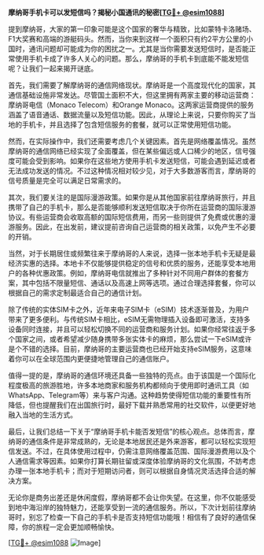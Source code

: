 **摩纳哥手机卡可以发短信吗？揭秘小国通讯的秘密[[TG💪+ @esim1088](https://t.me/s/esim1088)]**

提到摩纳哥，大家的第一印象可能是这个国家的奢华与精致，比如蒙特卡洛赌场、F1大奖赛和高端的游艇码头。然而，当你来到这样一个面积只有约2平方公里的小国时，通讯问题却可能成为你的困扰之一。尤其是当你需要发送短信时，是否能正常使用手机卡成了许多人关心的问题。那么，摩纳哥的手机卡到底能不能发短信呢？让我们一起来揭开谜底。

首先，我们需要了解摩纳哥的通信网络现状。摩纳哥是一个高度现代化的国家，其通信基础设施非常发达。尽管国土面积不大，但这里拥有两家主要的移动运营商：摩纳哥电信（Monaco Telecom）和Orange Monaco。这两家运营商提供的服务涵盖了语音通话、数据流量以及短信功能。因此，从理论上来说，只要你购买了当地的手机卡，并且选择了包含短信服务的套餐，就可以正常使用短信功能。

然而，在实际操作中，我们还需要考虑几个关键因素。首先是网络覆盖情况。虽然摩纳哥的通信网络已经实现了全面覆盖，但在某些偏远或人口稀少的地区，信号强度可能会受到影响。如果你在这些地方使用手机卡发送短信，可能会遇到延迟或者无法成功发送的情况。不过这种情况相对较少见，对于大多数游客而言，摩纳哥的信号质量是完全可以满足日常需求的。

其次，我们要关注的是国际漫游政策。如果你是从其他国家前往摩纳哥旅行，并且携带了自己的手机卡，那么是否能够顺利发送短信取决于你所在运营商的国际漫游协议。有些运营商会收取高额的国际短信费用，而另一些则提供了免费或优惠的漫游服务。因此，在出发前，建议提前咨询自己运营商的相关政策，以免产生不必要的开销。

当然，对于长期居住或频繁往来于摩纳哥的人来说，选择一张本地手机卡无疑是最经济实惠的选择。本地卡不仅能够提供稳定的信号和优质的服务，还能享受本地用户的各种优惠政策。例如，摩纳哥电信就推出了多种针对不同用户群体的套餐方案，其中包括不限量短信、通话以及高速上网等选项。通过合理选择套餐，你可以根据自己的需求定制最适合自己的通信计划。

除了传统的实体SIM卡之外，近年来电子SIM卡（eSIM）技术逐渐普及，为用户带来了更多便利。与传统SIM卡相比，eSIM无需物理插入设备即可激活，支持多设备同时连接，并且可以轻松切换不同的运营商和服务计划。如果你经常往返于多个国家之间，或者希望减少随身携带多张实体卡的麻烦，那么尝试一下eSIM或许是个不错的选择。目前，摩纳哥的主要运营商也已经开始支持eSIM服务，这意味着你可以在全球范围内更便捷地管理自己的通信账户。

值得一提的是，摩纳哥的通信环境还具备一些独特的亮点。由于该国是一个国际化程度极高的旅游胜地，许多本地商家和服务机构都倾向于使用即时通讯工具（如WhatsApp、Telegram等）来与客户沟通。这种趋势使得短信功能的重要性有所降低，但也提醒我们在出国旅行时，最好下载并熟悉常用的社交软件，以便更好地融入当地的生活方式。

最后，让我们总结一下关于“摩纳哥手机卡能否发短信”的核心观点。总体而言，摩纳哥的通信条件是非常成熟的，无论是本地居民还是外来游客，都可以轻松实现短信发送。不过，在具体使用过程中，仍需注意网络覆盖范围、国际漫游费用以及个人通信需求等因素。如果你打算长期驻留或深度体验摩纳哥的文化氛围，不妨考虑办理一张本地手机卡；而对于短期访问者，则可以根据自身情况灵活选择合适的解决方案。

无论你是商务出差还是休闲度假，摩纳哥都不会让你失望。在这里，你不仅能感受到地中海沿岸的独特魅力，还能享受到一流的通信服务。所以，下次计划前往摩纳哥时，别忘了检查一下自己的手机卡是否支持短信功能哦！相信有了良好的通信保障，你的旅程一定会更加顺畅愉快。

[[TG💪+ @esim1088](https://t.me/s/esim1088) ![Image](https://i.postimg.cc/4NQfJmqS/Snipaste-2025-05-13-00-14-12.png)]